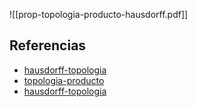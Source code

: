 ![[prop-topologia-producto-hausdorff.pdf]]

## Referencias
- [hausdorff-topologia](./hausdorff-topologia.md)
- [topologia-producto](./topologia-producto.md)
- [hausdorff-topologia](./hausdorff-topologia.md)
